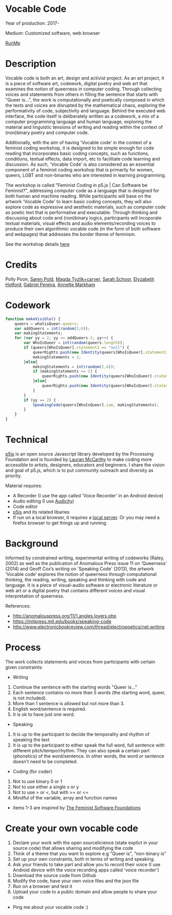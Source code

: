 # Vocable Code

Year of production: 2017-

Medium: Customized software, web browser

[RunMe](https://cdn.rawgit.com/siusoon/VocableCode/9f23c99f/vocablecode_program/index.html)

# Description

Vocable code is both an art, design and activist project. As an art project, it is a piece of software art, codework, digital poetry and web art that examines the notion of queerness in computer coding. Through collecting voices and statements from others in filling the sentence that starts with "Queer is...", the work is computationally and poetically composed in which the texts and voices are disrupted by the mathematical chaos, exploring the performativity of code, subjectivity and language. Behind the executed web interface, the code itself is deliberately written as a codework, a mix of a computer programming language and human language, exploring the material and linguistic tensions of writing and reading within the context of (non)binary poetry and computer code.

Additionally, with the aim of having 'Vocable code' in the context of a feminist coding workshop, it is designed to be simple enough for code reading that incorporates basic coding concepts, such as functions, conditions, textual effects, data import, etc to facilitate code learning and discussion. As such, 'Vocable Code' is also considered as an essential component of a feminist coding workshop that is primarily for women, queers, LGBT and non-binaries who are interested in learning programming. 

The workshop is called "Feminist Coding in p5.js | Can Software be Feminist?", addressing computer code as a language that is designed for both human and machine reading. While participants will base on the artwork 'Vocable Code' to learn basic coding concepts, they will also explore code as expressive and aesthetic materials, such as computer code as poetic text that is performative and executable. Through thinking and discussing about code and (non)binary logics, participants will incoporate textual materials, visual effects and audio elements/recording voices to produce their own algorithmic vocable code (in the form of both software and webpages) that addresses the border theme of feminism.

See the workshop details [here](http://notnull.andersvisti.dk/winnie.php)

# Credits

Polly Poon, [Søren Pold](http://pure.au.dk/portal/en/persons/id(4db7e12a-61c5-4e14-9259-5a071cb224eb).html), [Magda Tyzlik+carver](http://thecommonpractice.org/), [Sarah Schoor](http://pure.au.dk/portal/en/persons/id(eee59ed0-acdd-45a2-8661-79fab555a694).html), [Elyzabeth Holford](http://ohiofusion.com/10-questions-with-elyzabeth-holford/), [Gabriel Pereira](http://gabrielpereira.net/), [Annette Markham](https://annettemarkham.com/)

# Codework
```javascript
function makeVisible() {   
	queers = whatisQueer.queers;
	var addQueers = int(random(3,6));  
	var makingStatements;
	for (var yy = 2; yy <= addQueers-2; yy++) {	
		var WhoIsQueer = int(random(queers.length));		
		if (queers[WhoIsQueer].statement3 == "null") { 
			queerRights.push(new Identity(queers[WhoIsQueer].statement2));	
			makingStatements = 2;
		}else{
			makingStatements = int(random(2,4));
			if (makingStatements == 2) {
				queerRights.push(new Identity(queers[WhoIsQueer].statement2));		
			}else{
				queerRights.push(new Identity(queers[WhoIsQueer].statement3));
			}
		}
		if (yy == 2) {
			SpeakingCode(queers[WhoIsQueer].iam, makingStatements);	 
		}
	}
}
```

# Technical

[p5js](https://p5js.org/) is an open source Javascript library developed by the Processing Foundation and is founded by [Lauran McCarthy](http://lauren-mccarthy.com/) to make coding more accessible to artists, designers, educators and beginners. I share the vision and goal of p5.js, which is to put community outreach and diversity as priority. 

Material requires: 
- A Recorder (I use the app called 'Voice Recorder' in an Android device)
- Audio editing (I use [Audicity](http://www.audacityteam.org/)) 
- Code editor
- [p5js](https://p5js.org/) and its related libaries
- If run on a local browser, it requires a [local server](https://github.com/processing/p5.js/wiki/Local-server). Or you may need a firefox browser to get things up and running. 

# Background

Informed by constrained writing, experimental writing of codeworks (Raley, 2002) as well as the publication of Anomalous Press issue 11 on ‘Queerness’ (2014) and Geoff Cox’s writing on 'Speaking Code' (2013), the artwork ‘Vocable code’ explores the notion of queerness through computational thinking, the reading, writing, speaking and thinking with code and language. It is a piece of visual-audio software or electronic literature or web art or a digital poetry that contains different voices and visual interpretation of queerness.

References:

* http://anomalouspress.org/11/1.angles.lovers.php
* https://mitpress.mit.edu/books/speaking-code
* http://www.electronicbookreview.com/thread/electropoetics/net.writing

# Process

The work collects statements and voices from participants with certain given constraints:

- Writing
1. Continue the sentence with the starting words "Queer is..."
2. Each sentence contains no more than 5 words (the starting word, queer, is not included).
3. More than 1 sentence is allowed but not more than 3.
4. English word/sentence is required.
5. It is ok to have just one word.

- Speaking
1. It is up to the participant to decide the temporality and rhythm of speaking the text
2. It is up to the participant to either speak the full word, full sentence with different pitch/tempo/rhythm. They can also speak a certain part (phonetics) of the word/sentence. In other words, the word or sentence doesn't need to be completed.

- Coding (for coder)
1. Not to use binary 0 or 1
2. Not to use either a single x or y
3. Not to use > or <, but with >= or <=
4. Mindful of the variable, array and function names

* items 1-3 are inspired by [The Feminist Software Foundations](https://github.com/TheFeministSoftwareFoundation/C-plus-Equality) 


# Create your own vocable code

1. Declare your work with the open sourcelicience (state explict in your source code) that allows sharing and modifying the code
2. Think of a theme that you want to explore e.g "Queer is", "non-binary is"
3. Set up your own constraints, both in terms of writing and speaking.
4. Ask your friends to take part and allow you to record their voice (I use Android device with the voice recording apps called 'voice recorder') 
5. Download the source code from Github
6. Modify the code, have your own voice files and the json file
7. Run on a browser and test it
8. Upload your code to a public domain and allow people to share your code

* Ping me about your vocable code :) 
